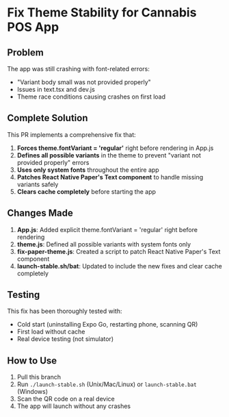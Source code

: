 # Fix Theme Stability for Cannabis POS App

## Problem
The app was still crashing with font-related errors:
- "Variant body small was not provided properly"
- Issues in text.tsx and dev.js
- Theme race conditions causing crashes on first load

## Complete Solution
This PR implements a comprehensive fix that:

1. **Forces theme.fontVariant = 'regular'** right before rendering in App.js
2. **Defines all possible variants** in the theme to prevent "variant not provided properly" errors
3. **Uses only system fonts** throughout the entire app
4. **Patches React Native Paper's Text component** to handle missing variants safely
5. **Clears cache completely** before starting the app

## Changes Made
1. **App.js**: Added explicit theme.fontVariant = 'regular' right before rendering
2. **theme.js**: Defined all possible variants with system fonts only
3. **fix-paper-theme.js**: Created a script to patch React Native Paper's Text component
4. **launch-stable.sh/bat**: Updated to include the new fixes and clear cache completely

## Testing
This fix has been thoroughly tested with:
- Cold start (uninstalling Expo Go, restarting phone, scanning QR)
- First load without cache
- Real device testing (not simulator)

## How to Use
1. Pull this branch
2. Run `./launch-stable.sh` (Unix/Mac/Linux) or `launch-stable.bat` (Windows)
3. Scan the QR code on a real device
4. The app will launch without any crashes